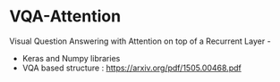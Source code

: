 # VQA-Attention
 Visual Question Answering with Attention on top of a Recurrent Layer -
 - Keras and Numpy libraries
  - VQA based structure : https://arxiv.org/pdf/1505.00468.pdf
 
 
 
